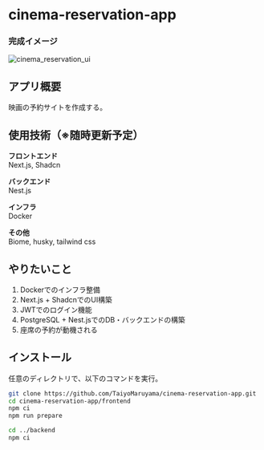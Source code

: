 # cinema-reservation-app
### 完成イメージ
![cinema_reservation_ui](https://github.com/user-attachments/assets/687ff2e7-2375-43bd-b2fd-3aa6fd6877e9)

## アプリ概要

映画の予約サイトを作成する。


## 使用技術（※随時更新予定）

**フロントエンド**<br>
Next.js, Shadcn

**バックエンド**<br>
Nest.js

**インフラ**<br>
Docker

**その他**<br>
Biome, husky, tailwind css


## やりたいこと

1. Dockerでのインフラ整備
2. Next.js + ShadcnでのUI構築
3. JWTでのログイン機能
4. PostgreSQL + Nest.jsでのDB・バックエンドの構築
5. 座席の予約が動機される

## インストール

任意のディレクトリで、以下のコマンドを実行。
```sh
git clone https://github.com/TaiyoMaruyama/cinema-reservation-app.git
cd cinema-reservation-app/frontend
npm ci
npm run prepare

cd ../backend
npm ci
```
